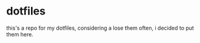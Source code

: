 # dotfiles

this's a repo for my dotfiles, considering a lose them often, i decided to put them here.
